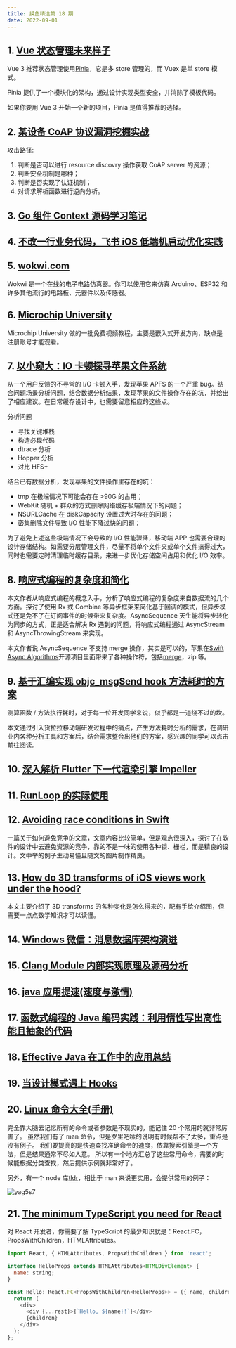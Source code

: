 ```yaml
---
title: 摸鱼精选第 18 期
date: 2022-09-01
---
```



## 1. [Vue 状态管理未来样子](https://mp.weixin.qq.com/s/leAUhqi0YY1EBSv_5JQ_hw)

Vue 3 推荐状态管理使用[Pinia](https://pinia.vuejs.org/)，它是多 store 管理的，而 Vuex 是单 store 模式。

Pinia 提供了一个模块化的架构，通过设计实现类型安全，并消除了模板代码。

如果你要用 Vue 3 开始一个新的项目，Pinia 是值得推荐的选择。

## 2. [某设备 CoAP 协议漏洞挖掘实战](https://mp.weixin.qq.com/s/sw1VuD2wXhXjQT9URIVxFQ)

攻击路径:

1. 判断是否可以进行 resource discovry 操作获取 CoAP server 的资源；
2. 判断安全机制是哪种；
3. 判断是否实现了认证机制；
4. 对请求解析函数进行逆向分析。

## 3. [Go 组件 Context 源码学习笔记](https://mp.weixin.qq.com/s/PoXSEDHRyKCyjibFGS0wHw)

## 4. [不改一行业务代码，飞书 iOS 低端机启动优化实践](https://mp.weixin.qq.com/s/KQJ5QXHdhwHRN65KdD45qA)

## 5. [wokwi.com](https://wokwi.com/)

Wokwi 是一个在线的电子电路仿真器。你可以使用它来仿真 Arduino、ESP32 和许多其他流行的电路板、元器件以及传感器。

## 6. [Microchip University](https://mu.microchip.com/page/cmu)

Microchip University 做的一批免费视频教程，主要是嵌入式开发方向，缺点是注册账号才能观看。

## 7. [以小窥大：IO 卡顿探寻苹果文件系统](https://mp.weixin.qq.com/s/_bdY3hvd8VBEAfgxmMVf_A)

从一个用户反馈的不寻常的 I/O 卡顿入手，发现苹果 APFS 的一个严重 bug。结合问题场景分析问题，结合数据分析结果，发现苹果的文件操作存在的坑，并给出了相应建议。在日常缓存设计中，也需要留意相应的这些点。

分析问题

- 寻找关键堆栈
- 构造必现代码
- dtrace 分析
- Hopper 分析
- 对比 HFS+

结合已有数据分析，发现苹果的文件操作里存在的坑：

- tmp 在极端情况下可能会存在 >90G 的占用；
- WebKit 随机 + 群众的方式删除网络缓存极端情况下的问题；
- NSURLCache 在 diskCapacity 设置过大时存在的问题；
- 密集删除文件导致 I/O 性能下降过快的问题；

为了避免上述这些极端情况下会导致的 I/O 性能骤降，移动端 APP 也需要合理的设计存储结构。如需要分层管理文件，尽量不将单个文件夹或单个文件搞得过大，同时也需要定时清理临时缓存目录，来进一步优化存储空间占用和优化 I/O 效率。

## 8. [响应式编程的复杂度和简化](https://mp.weixin.qq.com/s/7jUGbSmR87FkTRqsm20NFQ)

本文作者从响应式编程的概念入手，分析了响应式编程的复杂度来自数据流的几个方面。探讨了使用 Rx 或 Combine 等异步框架来简化基于回调的模式，但异步模式还是免不了在订阅事件的时候带来复杂度。AsyncSequence 天生能将异步转化为同步的方式，正是适合解决 Rx 遇到的问题，将响应式编程通过 AsyncStream 和 AsyncThrowingStream 来实现。

本文作者说 AsyncSequence 不支持 merge 操作，其实是可以的，苹果在[Swift Async Algorithms](https://github.com/apple/swift-async-algorithms)开源项目里面带来了各种操作符，包括[merge](https://github.com/apple/swift-async-algorithms/blob/main/Sources/AsyncAlgorithms/AsyncAlgorithms.docc/Guides/Merge.md)，zip 等。

## 9. [基于汇编实现 objc_msgSend hook 方法耗时的方案](https://juejin.cn/post/7134877291716280328)

测算函数 / 方法执行耗时，对于每一位开发同学来说，似乎都是一道绕不过的坎。

本文通过引入货拉拉移动端研发过程中的痛点，产生方法耗时分析的需求，在调研业内各种分析工具和方案后，结合需求整合出他们的方案，感兴趣的同学可以点击前往阅读。

## 10. [深入解析 Flutter 下一代渲染引擎 Impeller](https://mp.weixin.qq.com/s/GptJbPXPediNRc4KvZzr6g)

## 11. [RunLoop 的实际使用](https://mp.weixin.qq.com/s/GrkCUyxsoxqdkbeJcoAIdw)

## 12. [Avoiding race conditions in Swift](https://medium.com/swiftcairo/avoiding-race-conditions-in-swift-9ccef0ec0b26)

一篇关于如何避免竞争的文章，文章内容比较简单，但是观点很深入，探讨了在软件的设计中去避免资源的竞争，靠的不是一味的使用各种锁、栅栏，而是精良的设计。文中举的例子生动易懂且随文的图片制作精良。

## 13. [How do 3D transforms of iOS views work under the hood?](https://www.thealexanderlee.com/blog/how-do-3d-transforms-of-ios-views-work-under-the-hood)

本文主要介绍了 3D transforms 的各种变化是怎么得来的，配有手绘介绍图，但需要一点点数学知识才可以读懂。

## 14. [Windows 微信：消息数据库架构演进](https://mp.weixin.qq.com/s/bFCbfBruIA_MJGc_JFSaCA)

## 15. [Clang Module 内部实现原理及源码分析](https://mp.weixin.qq.com/s/fm_Wxrs9o6V53jtGdp3v9w)

## 16. [java 应用提速(速度与激情)](https://mp.weixin.qq.com/s/CTFcwer2htssKszjhnOXtQ)

## 17. [函数式编程的 Java 编码实践：利用惰性写出高性能且抽象的代码](https://mp.weixin.qq.com/s/e-9hrjWK513VJqqyeGLxrQ)

## 18. [Effective Java 在工作中的应用总结](https://mp.weixin.qq.com/s/vbUjYG8E5mOjxynwhNvbyg)

## 19. [当设计模式遇上 Hooks](https://mp.weixin.qq.com/s/hh4_079ee3ppjNUtIYEYgQ)

## 20. [Linux 命令大全(手册)](https://www.linuxcool.com/)

完全靠大脑去记忆所有的命令或者参数是不现实的，能记住 20 个常用的就非常厉害了。
虽然我们有了 man 命令，但是罗里吧嗦的说明有时候帮不了太多，重点是没有例子。
我们要提高的是快速查找准确命令的速度，依靠搜索引擎是一个方法，但是结果通常不尽如人意。
所以有一个地方汇总了这些常用命令，需要的时候能根据分类查找，然后提供示例就非常好了。

另外，有一个 node 库[tldr](https://github.com/tldr-pages/tldr)，相比于 man 来说更实用，会提供常用的例子：

![yag5s7](https://cdn.zhangwen.site/uPic/yag5s7.png)

## 21. [The minimum TypeScript you need for React](https://ente.io/blog/tech/typescript-for-react/)

对 React 开发者，你需要了解 TypeScript 的最少知识就是：React.FC，PropsWithChildren，HTMLAttributes。

```javascript
import React, { HTMLAttributes, PropsWithChildren } from 'react';

interface HelloProps extends HTMLAttributes<HTMLDivElement> {
  name: string;
}

const Hello: React.FC<PropsWithChildren<HelloProps>> = ({ name, children, ...rest }) => {
  return (
    <div>
      <div {...rest}>{`Hello, ${name}!`}</div>
      {children}
    </div>
  );
};
```
